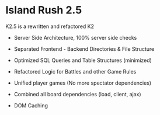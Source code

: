 # Island Rush 2.5

K2.5 is a rewritten and refactored K2

- Server Side Architecture, 100% server side checks

- Separated Frontend - Backend Directories & File Structure

- Optimized SQL Queries and Table Structures (minimized)

- Refactored Logic for Battles and other Game Rules

- Unified player games (No more spectator dependencies)

- Combined all board dependencies (load, client, ajax)

- DOM Caching
